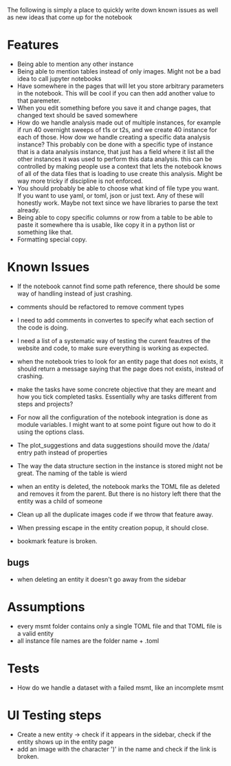 The following is simply a place to quickly write down known issues as well as new ideas that come up for the notebook


# Features

* Being able to mention any other instance
* Being able to mention tables instead of only images. Might not be a bad idea to call jupyter notebooks
* Have somewhere in the pages that will let you store arbitrary parameters in the notebook. This will be cool if you can then add another value to that paremeter.
* When you edit something before you save it and change pages, that changed text should be saved somewhere
* How do we handle analysis made out of multiple instances, for example if run 40 overnight sweeps of t1s or t2s, and we create 40 instance for each of those. How dow we handle creating a specific data analysis instance? This probably con be done with a specific type of instance that is a data analysis instance, that just has a field where it list all the other instances it was used to perform this data analysis. this can be controlled by making people use a context that lets the notebook knows of all of the data files that is loading to use create this analysis. Might be way more tricky if discipline is not enforced.
* You should probably be able to choose what kind of file type you want. If you want to use yaml, or toml, json or just text. Any of these will honestly work. Maybe not text since we have libraries to parse the text already.
* Being able to copy specific columns or row from a table to be able to paste it somewhere tha is usable, like copy it in a python list or something like that.
* Formatting special copy.



# Known Issues

- If the notebook cannot find some path reference, there should be some way of handling instead of just crashing.
- comments should be refactored to remove comment types
- I need to add comments in convertes to specify what each section of the code is doing. 
- I need a list of a systematic way of testing the curent feautres of the website and code, to make sure everything is working as expected.
- when the notebook tries to look for an entity page that does not exists, it should return a message saying that the page does not exists, instead of crashing.
- make the tasks have some concrete objective that they are meant and how you tick completed tasks. Essentially why are tasks different from steps and projects?

- For now all the configuration of the notebook integration is done as module variables. I might want to at some point figure out how to do it using the options class.
- The plot_suggestions and data suggestions shouild move the /data/ entry path instead of properties
- The way the data structure section in the instance is stored might not be great. The naming of the table is wierd

- when an entity is deleted, the notebook marks the TOML file as deleted and removes it from the parent. But there is no history left there that the entity was a child of someone 
- Clean up all the duplicate images code if we throw that feature away.
- When pressing escape in the entity creation popup, it should close.
- bookmark feature is broken.

## bugs

- when deleting an entity it doesn't go away from the sidebar


# Assumptions

- every msmt folder contains only a single TOML file and that TOML file is a valid entity
- all instance file names are the folder name + .toml

# Tests

- How do we handle a dataset with a failed msmt, like an incomplete msmt

# UI Testing steps

- Create a new entity -> check if it appears in the sidebar, check if the entity shows up in the entity page
- add an image with the character ')' in the name and check if the link is broken.
